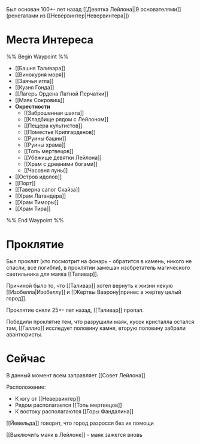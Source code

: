 Был основан 100+- лет назад [[Девятка Лейлона||9 основателями]] (ренегатами из [[Невервинтер|Невервинтера]])

# Места Интереса

%% Begin Waypoint %%

- [[Башня Таливара]]
- [[Винокурня моря]]
- [[Заячья игла]]
- [[Кузня Гонда]]
- [[Лагерь Ордена Латной Перчатки]]
- [[Маяк Сокровищ]]
- **Окрестности**
	- [[Заброшенная шахта]]
	- [[Кладбище рядом с Лейлоном]]
	- [[Пещера культистов]]
	- [[Поместье Крипгарденов]]
	- [[Руины башни]]
	- [[Руины храма]]
	- [[Топь мертвецов]]
	- [[Убежище девятки Лейлона]]
	- [[Храм с древними богами]]
	- [[Часовня луны]]
- [[Остров идолов]]
- [[Порт]]
- [[Таверна сапог Скайза]]
- [[Храм Латандера]]
- [[Храм Тиморы]]
- [[Храм Тира]]

%% End Waypoint %%

# Проклятие

Был проклят (кто посмотрит на фонарь - обратится в камень, никого не спасли, все погибли), в проклятии замешан изобретатель магического светильника для маяка [[Таливар]].

Причиной было то, что [[Таливар]] хотел вернуть к жизни некую [[Изобелла|Изобеллу]] и [[Жертвы Ваэрону|принес в жертву целый город]].

Проклятие сняли 25+- лет назад, [[Таливар]] пропал.

Победили проклятие тем, что разрушили маяк, кусок кристалла остался там, [[Галлио]] исследует половину камня, вторую половину забрали авантюристы.

# Сейчас

В данный момент всем заправляет [[Совет Лейлона]]

Расположение:

- К югу от [[Невервинтер]]
- Рядом располагается [[Топь мертвецов]]
- К востоку располагаются [[Горы Фандалина]]

[[Йевельда]] говорит, что город разросся без их помощи

[[Выключить маяк в Лейлоне]] - маяк зажегся вновь
